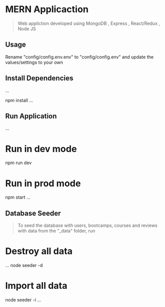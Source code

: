 # MERN Applicaction

>Web appliction developed using MongoDB , Express , React/Redux , Node JS

## Usage

Rename "config/config.env.env" to "config/config.env" and update the values/settings to your own

## Install Dependencies
...

npm install
...
## Run Application
...

# Run in dev mode
npm run dev

# Run in prod mode
npm start
...


## Database Seeder
>To seed the database with users, bootcamps, courses and reviews with data from the "_data" folder, run

# Destroy all data
...
node seeder -d

# Import all data
node seeder -i
...